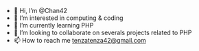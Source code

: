 - 👋 Hi, I’m @Chan42
- 👀 I’m interested in computing & coding
- 🌱 I’m currently learning PHP
- 💞️ I’m looking to collaborate on severals projects related to PHP
- 📫 How to reach me tenzatenza42@gmail.com

<!---
Chan42/Chan42 is a ✨ special ✨ repository because its `README.md` (this file) appears on your GitHub profile.
You can click the Preview link to take a look at your changes.
--->
